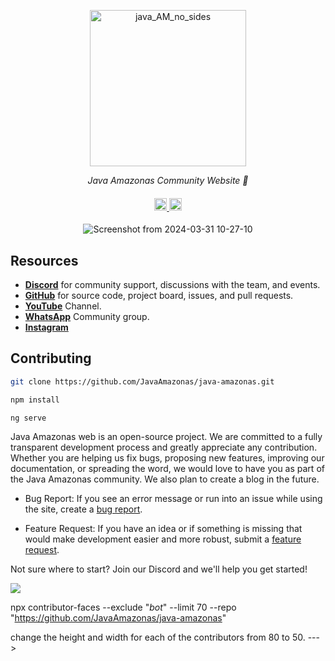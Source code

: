 <p align="center">
  <img width="250" src="https://github.com/JavaAmazonas/java-amazonas/assets/99563281/32d2c100-29f9-42f1-a49b-58ffcc678dd5" alt="java_AM_no_sides">
</p>

<p align="center">
  <i align="center">Java Amazonas Community Website 🚀</i>
</p>

<h4 align="center">
  <a href="https://discord.com/invite/drYCpFH75g">
    <img src="https://img.shields.io/badge/discord-7289da.svg?style=flat-square&logo=discord" alt="discord" style="height: 20px;">
  </a>
  <a href="https://www.youtube.com/@JavaAmazonas">
    <img src="https://img.shields.io/badge/youtube-d95652.svg?style=flat-square&logo=youtube" alt="youtube" style="height: 20px;">
  </a>
</h4>

<div align="center">
  
  ![Screenshot from 2024-03-31 10-27-10](https://github.com/JavaAmazonas/java-amazonas/assets/99563281/d0b733e3-ba70-43ee-a8d7-a15e91077a9d)

</div>

## Resources

- **[Discord](https://www.youtube.com/@JavaAmazonas)** for community support, discussions with the team, and events.
- **[GitHub](https://github.com/JavaAmazonas/java-amazonas)** for source code, project board, issues, and pull requests.
- **[YouTube](https://www.youtube.com/@JavaAmazonas)** Channel.
- **[WhatsApp](https://chat.whatsapp.com/BwsPEqCdhw47JSKWRT6JF9)** Community group.
- **[Instagram](https://www.instagram.com/javaamazonas)**

<a name="contributing_anchor"></a>
## Contributing

```sh
git clone https://github.com/JavaAmazonas/java-amazonas.git
```

```sh
npm install
```

```sh
ng serve 
```

Java Amazonas web is an open-source project. We are committed to a fully transparent development process and greatly appreciate any contribution. Whether you are helping us fix bugs, proposing new features, improving our documentation, or spreading the word, we would love to have you as part of the Java Amazonas community. We also plan to create a blog in the future.

- Bug Report: If you see an error message or run into an issue while using the site, create a [bug report](https://github.com/JavaAmazonas/java-amazonas/issues/new?assignees=&labels=type%3A+bug&template=bug.yaml&title=%F0%9F%90%9B+Bug+Report%3A+).

- Feature Request: If you have an idea or if something is missing that would make development easier and more robust, submit a [feature request](https://github.com/JavaAmazonas/java-amazonas/issues/new?assignees=&labels=type%3A+feature+request&template=feature.yml).

Not sure where to start? Join our Discord and we'll help you get started!

<a href="https://discord.com/invite/drYCpFH75g"><img src="https://amplication.com/images/discord_banner_purple.svg" /></a>

npx contributor-faces --exclude "*bot*" --limit 70 --repo "https://github.com/JavaAmazonas/java-amazonas"

change the height and width for each of the contributors from 80 to 50.
--->
